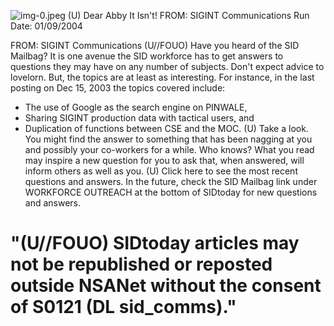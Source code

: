 ![img-0.jpeg](img-0.jpeg)
(U) Dear Abby It Isn't!
FROM: SIGINT Communications
Run Date: 01/09/2004

FROM: SIGINT Communications
(U//FOUO) Have you heard of the SID Mailbag? It is one avenue the SID workforce has to get answers to questions they may have on any number of subjects. Don't expect advice to lovelorn. But, the topics are at least as interesting. For instance, in the last posting on Dec 15, 2003 the topics covered include:

- The use of Google as the search engine on PINWALE,
- Sharing SIGINT production data with tactical users, and
- Duplication of functions between CSE and the MOC.
(U) Take a look. You might find the answer to something that has been nagging at you and possibly your co-workers for a while. Who knows? What you read may inspire a new question for you to ask that, when answered, will inform others as well as you.
(U) Click here to see the most recent questions and answers. In the future, check the SID Mailbag link under WORKFORCE OUTREACH at the bottom of SIDtoday for new questions and answers.


# "(U//FOUO) SIDtoday articles may not be republished or reposted outside NSANet without the consent of S0121 (DL sid_comms)."
